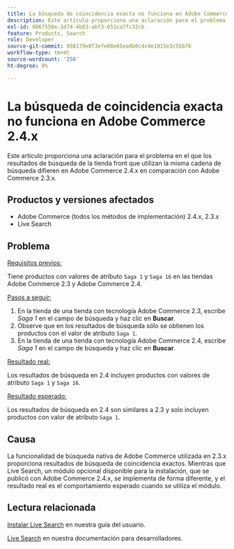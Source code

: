 ```yaml
---
title: La búsqueda de coincidencia exacta no funciona en Adobe Commerce 2.4.x
description: Este artículo proporciona una aclaración para el problema en el que los resultados de búsqueda de la tienda front que utilizan la misma cadena de búsqueda difieren en Adobe Commerce 2.4.x en comparación con Adobe Commerce 2.3.x.
exl-id: 0867558e-1d74-4b83-abf3-651ca7fc32cb
feature: Products, Search
role: Developer
source-git-commit: 958179e0f3efe08e65ea8b0c4c4e1015e3c5bb76
workflow-type: tm+mt
source-wordcount: '258'
ht-degree: 0%

---
```


# La búsqueda de coincidencia exacta no funciona en Adobe Commerce 2.4.x

Este artículo proporciona una aclaración para el problema en el que los resultados de búsqueda de la tienda front que utilizan la misma cadena de búsqueda difieren en Adobe Commerce 2.4.x en comparación con Adobe Commerce 2.3.x.

## Productos y versiones afectados

- Adobe Commerce (todos los métodos de implementación) 2.4.x, 2.3.x
- Live Search

## Problema

<u>Requisitos previos:</u>

Tiene productos con valores de atributo `Saga 1` y `Saga 16` en las tiendas Adobe Commerce 2.3 y Adobe Commerce 2.4.

<u>Pasos a seguir:</u>

1. En la tienda de una tienda con tecnología Adobe Commerce 2.3, escribe *Saga 1* en el campo de búsqueda y haz clic en **Buscar**.
1. Observe que en los resultados de búsqueda sólo se obtienen los productos con el valor de atributo `Saga 1`.
1. En la tienda de una tienda con tecnología Adobe Commerce 2.4, escribe *Saga 1* en el campo de búsqueda y haz clic en **Buscar**.

<u>Resultado real:</u>

Los resultados de búsqueda en 2.4 incluyen productos con valores de atributo `Saga 1` y `Saga 16`.

<u>Resultado esperado:</u>

Los resultados de búsqueda en 2.4 son similares a 2.3 y solo incluyen productos con valor de atributo `Saga 1`.

## Causa

La funcionalidad de búsqueda nativa de Adobe Commerce utilizada en 2.3.x proporciona resultados de búsqueda de coincidencia exactos. Mientras que Live Search, un módulo opcional disponible para la instalación, que se publicó con Adobe Commerce 2.4.x, se implementa de forma diferente, y el resultado real es el comportamiento esperado cuando se utiliza el módulo.

## Lectura relacionada

[Instalar Live Search](https://experienceleague.adobe.com/docs/commerce-merchant-services/live-search/onboard/install.html) en nuestra guía del usuario.

[Live Search](https://devdocs.magento.com/live-search/overview.html?itm_source=devdocs&amp;itm_medium=search_page&amp;itm_campaign=federated_search&amp;itm_term=Live%20Search) en nuestra documentación para desarrolladores.
